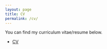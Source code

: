 ```yaml
---
layout: page
title: CV
permalink: /cv/
---
```


You can find my curriculum vitae/resume below.
<ul>
	<li><a href="aditya_cv.pdf">CV</a></li>

</ul>